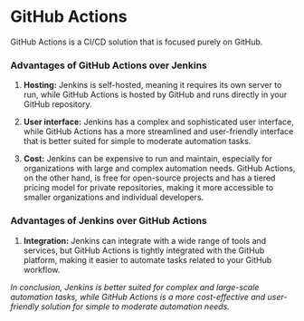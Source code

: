 # GitHub Actions
GitHub Actions is a CI/CD solution that is focused purely on GitHub.

### Advantages of GitHub Actions over Jenkins
1. **Hosting:** Jenkins is self-hosted, meaning it requires its own server to run, while GitHub Actions is hosted by GitHub and runs directly in your GitHub repository.

2. **User interface:** Jenkins has a complex and sophisticated user interface, while GitHub Actions has a more streamlined and user-friendly interface that is better suited for simple to moderate automation tasks.

3. **Cost:** Jenkins can be expensive to run and maintain, especially for organizations with large and complex automation needs. GitHub Actions, on the other hand, is free for open-source projects and has a tiered pricing model for private repositories, making it more accessible to smaller organizations and individual developers.

### Advantages of Jenkins over GitHub Actions
1. **Integration:** Jenkins can integrate with a wide range of tools and services, but GitHub Actions is tightly integrated with the GitHub platform, making it easier to automate tasks related to your GitHub workflow.

*In conclusion, Jenkins is better suited for complex and large-scale automation tasks, while GitHub Actions is a more cost-effective and user-friendly solution for simple to moderate automation needs.*
